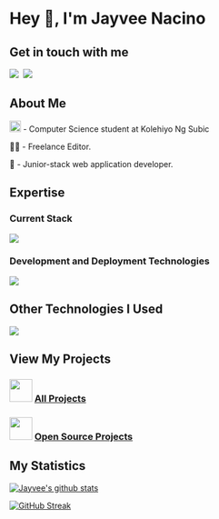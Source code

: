 <h1>Hey 👋, I'm Jayvee Nacino</h2>

<div>
  <h2>Get in touch with me</h2>
  <!--<a href="https://markkennethcalendario.web.app"><img src="https://img.shields.io/badge/Portfolio-white?style=for-the-badge"></a>-->
  <a href="https://www.facebook.com/jayveemadriaganacino019"><img src="https://img.shields.io/badge/Facebook-3b5998?style=for-the-badge&logo=facebook&logoColor=white"></a>&nbsp;
  <a href="https://github.com/jayveenacino"><img src="https://img.shields.io/badge/Github-f5f5f5?style=for-the-badge&logo=Github&logoColor=black"></a>&nbsp;
</div>

<div>
  <h2>About Me</h2>
  <p><img src="https://i.ibb.co/XfXjv2VM/logo-1.png" width="20px"/> - Computer Science student at Kolehiyo Ng Subic</p>
  <p>👨‍💻 -  Freelance Editor.</p>
  <p>🌱 -  Junior-stack web application developer.</p>
</div>

<div>
  <h2>Expertise</h2>
  <div>
    <h3>Current Stack</h3>
    <img src="https://skillicons.dev/icons?i=vite,react,sass,nodejs,express,mysql,javascript,html,css" />
    <h3>Development and Deployment Technologies</h3>
    <img src="https://skillicons.dev/icons?i=nginx,npm,git,github,postman,electron,vscode,ubuntu,windows"/>
  </div>


  <h2>Other Technologies I Used</h2>
  <div>
    <img src="https://skillicons.dev/icons?i=next,mongodb,php,py,cs" />
  </div>
</div>

<div>
  <h2>View My Projects</h2>
  <h3> 
    <img src="https://acegif.com/wp-content/uploads/2020/b72nv6/partyparrt-21.gif" width="40"> <a href="https://markkennethcalendario.web.app#projects">All Projects</a>
  </h3>
  <h3> 
    <img src="https://acegif.com/wp-content/uploads/2020/b72nv6/partyparrt-21.gif" width="40"> <a href="https://github.com/markcalendario?tab=repositories">Open Source Projects</a>
  </h3>
</div>

<div>
  <h2> My Statistics </h2>

  [![Jayvee's github stats](https://github-readme-stats.vercel.app/api?username=markcalendario&theme=github_dark_dimmed&count_private=true&disable_animations=true)](https://github.com/markcalendario/)

  [![GitHub Streak](https://streak-stats.demolab.com/?user=markcalendario&theme=dark)](https://markcalendario.web.app)
</div>

<div>
  <!--<h2>Reach me thru</h2>
  <a href="https://markkennethcalendario.web.app"><img src="https://img.shields.io/badge/Portfolio-white?style=for-the-badge"></a>
  <a href="https://www.facebook.com/markcalendario"><img src="https://img.shields.io/badge/Facebook-3b5998?style=for-the-badge&logo=facebook&logoColor=white"></a>&nbsp;
  <a href="https://www.github.com/markcalendario"><img src="https://img.shields.io/badge/Github-f5f5f5?style=for-the-badge&logo=Github&logoColor=black"></a>&nbsp;
  <a href="https://www.linkedin.com/in/mark-kenneth-calendario"><img src="https://img.shields.io/badge/LinkedIn-0077B5?style=for-the-badge&logo=linkedin&logoColor=white"></a>&nbsp;-->
</div>


